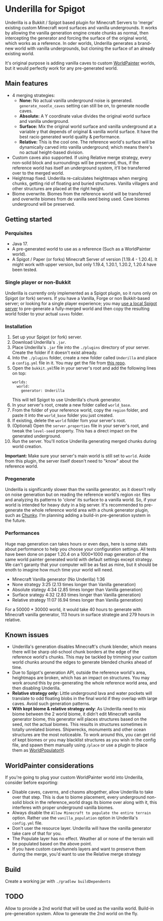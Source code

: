 # Underilla for Spigot
Underilla is a Bukkit / Spigot based plugin for Minecraft Servers to 'merge' existing custom Minecraft word surfaces and vanilla undergrounds. It works by allowing the vanilla generation engine create chunks as normal, then intercepting the generator and forcing the surface of the original world, which works as a reference. In oder worlds, Underilla generates a brand-new world with vanilla undergrounds, but cloning the surface of an already existing world.

It's original purpose is adding vanilla caves to custom [WorldPainter](https://www.worldpainter.net/) worlds, but it would perfectly work for any pre-generated world.

## Main features
- 4 merging strategies:
    - **None:** No actual vanilla underground noise is generated. `generate_noodle_caves` setting can still be on, to generate noodle caves.
    - **Absolute:** A Y coordinate value divides the original world surface and vanilla underground.
    - **Surface:** Mix the original world surface and vanilla underground at a variable y that depends of original & vanilla world surface. It have the best racio generated world quality & performance.
    - **Relative:** This is the cool one. The reference world's surface will be dynamically carved into vanilla underground; which means there's no actual height-based division.
- Custom caves also supported. If using Relative merge strategy, every non-solid block and surroundings will be preserved, thus, if the reference world has itself an underground system, it'll be transferred over to the merged world.
- Heightmap fixed. Underilla re-calculates heightmaps when merging chunks, getting rid of floating and buried structures. Vanilla villagers and other structures are placed at the right height.
- Biome overwrite. Biomes from the reference world will be transferred and overwrite biomes from de vanilla seed being used. Cave biomes underground will be preserved.

## Getting started
### Perquisites

- Java 17.
- A pre-generated world to use as a reference (Such as a WorldPainter world).
- A Spigot / Paper (or forks) Minecraft Server of version [1.19.4 - 1.20.4]. It might work with upper version, but only 1.19.4, 1.20.1, 1.20.2, 1.20.4 have been tested.

### Single player or non-Bukkit
Underilla is currently only implemented as a Spigot plugin, so it runs only on Spigot (or fork) servers. If you have a Vanilla, Forge or non Bukkit-based server; or looking for a single player experience; you may [use a local Spigot server](https://www.spigotmc.org/wiki/spigot-installation/) to pre-generate a fully-merged world and then copy the resulting world folder to your actual `saves` folder.

### Installation

1. Set up your Spigot (or fork) server.
2. Download Underilla's `.jar`.
3. Place Underilla's `.jar` file into the `./plugins` directory of your server. Create the folder if it doesn't exist already.
4. Into the `./plugins` folder, create a new folder called `Underilla` and place a `config.yml` file in it. You may get the file from [this repo](Underilla-Spigot/src/main/resources/config.yml).
5. Open the `bukkit.yml`file in your server's root and add the following lines on top:
   ```
   worlds:
     world:
       generator: Underilla
   ```
   This will tell Spigot to use Underilla's chunk generator.
6. In your server's root, create a new folder called `world_base`.
7. From the folder of your reference world, copy the `region` folder, and paste it into the `world_base` folder you just created.
8. If existing, delete the `world` folder fom your server's root.
9. (Optional) Open the `server.properties` file in your server's root, and tweak the `level-seed` property. This has a direct impact on the generated underground.
10. Run the server.
    You'll notice Underilla generating merged chunks during world creation.

**Important:** Make sure your server's main world is still set to `world`. Aside from this plugin, the server itself doesn't need to "know" about the reference world.

### Pregenerate
Underilla is significantly slower than the vanilla generator, as it doesn't relly on noise generation but on reading the reference world's region `nbt` files and analyzing its patterns to 'clone' its surface to a vanilla world. So, if your world is intended for heavy duty in a big server. It's recommended to pre-generate the whole reference world area with a chunk generator plugin, such as [Chunky](https://www.spigotmc.org/resources/chunky.81534/). I'm planning adding a build-in pre-generation system in the future.

### Performances
Huge map generation can takes hours or even days, here is some stats about performance to help you choose your configuration settings.
All tests have been done on paper 1.20.4 on a 1000*1000 map generation of the same world painter generated world with default settings except strategy. We can't garanty that your computer will be as fast as mine, but it should be enoth to imagine how much time your world will need.
- Minecraft Vanilla generator (No Underilla) 1:36
- None strategy 3:25 (2.13 times longer than Vanilla generation)
- Absolute stategy 4:34 (2.85 times longer than Vanilla generation)
- Surface srategy 4:32 (2.83 times longer than Vanilla generation)
- Relative strategy 11:07 (6.94 times longer than Vanilla generation)

For a 50000 * 30000 world, it would take 40 hours to generate with Minecraft vanilla generator, 113 hours in surface strategie and 279 hours in relative.

## Known issues

- Underilla's generation disables Minecraft's chunk blender, which means there will be sharp old-school chunk borders at the edge of the reference world's chunks. This may be tackled by trimming your custom world chunks around the edges to generate blended chunks ahead of time.
- Due to Spigot's generation API, outside the reference world's area, heightmaps are broken, which has an impact on structures. You may work around this by pre-generating the whole reference world area, and then disabling Underilla.
- **Relative strategy only:** Little underground lava and water pockets will translate to odd floating blobs in the final world if they overlap with large caves. Avoid such generation patterns.
- **With kept biome & relative strategy only**: As Underilla need to mix biome between the 2 world biome, it didn't edit Minecraft vanilla generator biome, this generator will places structures based on the seed, not the actual biomes. This results in structures sometimes in totally unrelated biomes. Shipwrecks, monuments and other ocean structures are the most noticeable. To work around this, you can get rid of kept biomes or you may blacklist structures as you wish in the config file, and spawn them manually using `/place` or use a plugin to place them as [WorldPopulatorH](https://github.com/HydrolienF/WorldPopulatorH).

## WorldPainter considerations
If you're going to plug your custom WorldPainter world into Underilla, consider before exporting:
- Disable caves, caverns, and chasms altogether, allow Underilla to take over that step. This is due to biome placement, every underground non-solid block in the reference_world drags its biome over along with it, this interferes with proper underground vanilla biomes.
- Always disable the `Allow Minecraft to populate the entire terrain` option. Rather use the `vanilla_population` option in Underilla's `config.yml` file.
- Don't user the resource layer. Underilla will have the vanilla generator take care of that for you.
- The Populate layer has no effect. Weather all or none of the terrain will be populated based on the above point.
- If you have custom cave/tunnels layers and want to preserve them during the merge, you'd want to use the Relative merge strategy


## Build
Create a working jar with `./gradlew buildDependents`

## TODO
Allow to provide a 2nd world that will be used as the vanilla world.
Build-in pre-generation system.
Allow to generate the 2nd world on the fly.